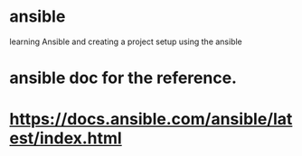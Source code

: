 # ansible
learning Ansible and creating a project setup using the ansible

# ansible doc for the reference.
# https://docs.ansible.com/ansible/latest/index.html